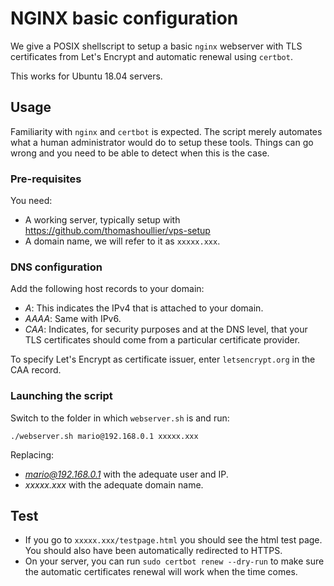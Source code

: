 # NGINX basic configuration
We give a POSIX shellscript to setup a basic `nginx` webserver with TLS
certificates from Let's Encrypt and automatic renewal using `certbot`.

This works for Ubuntu 18.04 servers.

## Usage
Familiarity with `nginx` and `certbot` is expected. The script merely automates
what a human administrator would do to setup these tools. Things can go wrong
and you need to be able to detect when this is the case.

### Pre-requisites
You need:
- A working server, typically setup with
https://github.com/thomashoullier/vps-setup
- A domain name, we will refer to it as `xxxxx.xxx`.

### DNS configuration
Add the following host records to your domain:
- *A*: This indicates the IPv4 that is attached to your domain.
- *AAAA*: Same with IPv6.
- *CAA*: Indicates, for security purposes and at the DNS level, 
that your TLS certificates should come from a particular certificate provider.

To specify Let's Encrypt as certificate issuer, enter `letsencrypt.org` in the 
CAA record.

### Launching the script
Switch to the folder in which `webserver.sh` is and run:

```shell
./webserver.sh mario@192.168.0.1 xxxxx.xxx
```

Replacing:
* *mario@192.168.0.1* with the adequate user and IP.
* *xxxxx.xxx* with the adequate domain name.

## Test
- If you go to `xxxxx.xxx/testpage.html` you should see the html test page. You
should also have been automatically redirected to HTTPS.
- On your server, you can run `sudo certbot renew --dry-run` to make sure the
automatic certificates renewal will work when the time comes.
